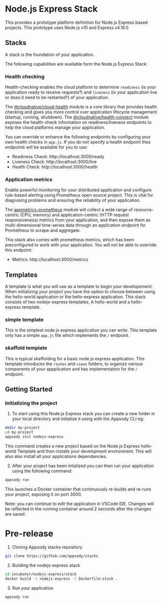 # Node.js Express Stack

This provides a prototype platform definition for Node.js Express based projects. This prototype uses Node.js v10 and Express v4.16.0

## Stacks

A stack is the foundation of your application.

The following capabilities are available form the Node.js Express Stack:

### Health checking

Health-checking enables the cloud platform to determine `readiness` (is your application ready to receive requests?) and `liveness` (is your application live or does it need to be restarted?) of your application.

The [@cloudnative/cloud-health](https://github.com/CloudNativeJS/cloud-health) module is a core library that provides health checking and gives you more control over application lifecycle management (startup, running, shutdown). The [@cloudnative/health-connect](https://github.com/CloudNativeJS/cloud-health-connect) module exposes the health-check information on readiness/liveness endpoints to help the cloud platforms manage your application.

You can override or enhance the following endpoints by configuring your own health checks in `app.js`. If you do not specify a health endpoint thes endpoints will be available for you to use:

- Readiness Check: http://localhost:3000/ready
- Liveness Check: http://localhost:3000/live
- Health Check: http://localhost:3000/health

### Application metrics

Enable powerful monitoring for your distributed application and configure rule-based alerting using Prometheus open source project. This is vital for diagnosing problems and ensuring the reliability of your application.

The [appmetrics-prometheus](https://github.com/CloudNativeJS/appmetrics-prometheus) module will collect a wide range of resource-centric (CPU, memory) and application-centric (HTTP request responsiveness) metrics from your application, and then expose them as multi-dimensional time-series data through an application endpoint for Prometheus to scrape and aggregate.

This stack also comes with prometheus metrics, which has been preconfigured to work with your applicaiton. You will not be able to override this endpoint:

- Metrics: http://localhost:3000/metrics

## Templates

A template is what you will use as a template to begin your developement. When initializing your project you have the option to choose between using the hello-world application or the hello-express application. This stack consists of two nodejs-express templates, A hello-world and a hello-express template.

### simple template

This is the simplest node.js express application you can write. This template only has a simple `app.js` file which implements the `/` endpoint.

### skaffold template

This is typical skaffolding for a basic node.js express application. This template introduces the `routes` and `views` folders, to organize various components of your appplication and has implementation for the `/` endpoint.

## Getting Started

### Initializing the project

1. To start using this Node.js Express stack you can create a new folder in your local directory and initialize it using with the Appsody CLI eg:
```bash
mkdir my-project
cd my-project
appsody init nodejs-express
```
This command creates a new project based on the Node.js Express hello-world Template and then installs your development environment. This will also also install all your applications dependancies.

2. After your project has been intialized you can then run your application using the following command:
```bash
appsody run
```
This launches a Docker container that continuously re-builds and re-runs your project, exposing it on port 3000.

Note: you can continue to edit the application in VSCode IDE. Changes will be reflected in the running container around 2 seconds after the changes are saved.

# Pre-release

1. Cloning Appsody stacks repository
```bash
git clone https://github.com/appsody/stacks
```
2. Building the nodejs-express stack
```bash
cd incubator/nodejs-express/stack
docker build -t nodejs-express -f Dockerfile-stack .
```
3. Run your application
```bash
appsody run
```